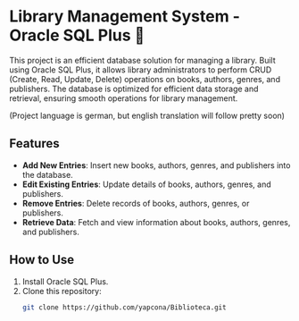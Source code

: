 # Library Management System - Oracle SQL Plus 📖

This project is an efficient database solution for managing a library. Built using Oracle SQL Plus, it allows library administrators to perform CRUD (Create, Read, Update, Delete) operations on books, authors, genres, and publishers. The database is optimized for efficient data storage and retrieval, ensuring smooth operations for library management.

(Project language is german, but english translation will follow pretty soon)
## Features

- **Add New Entries**: Insert new books, authors, genres, and publishers into the database.
- **Edit Existing Entries**: Update details of books, authors, genres, and publishers.
- **Remove Entries**: Delete records of books, authors, genres, or publishers.
- **Retrieve Data**: Fetch and view information about books, authors, genres, and publishers.

## How to Use

1. Install Oracle SQL Plus.
2. Clone this repository:
   ```bash
   git clone https://github.com/yapcona/Biblioteca.git
